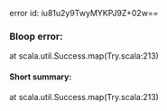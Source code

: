 error id: iu81u2y9TwyMYKPJ9Z+02w==
### Bloop error:

at scala.util.Success.map(Try.scala:213)
#### Short summary: 

at scala.util.Success.map(Try.scala:213)